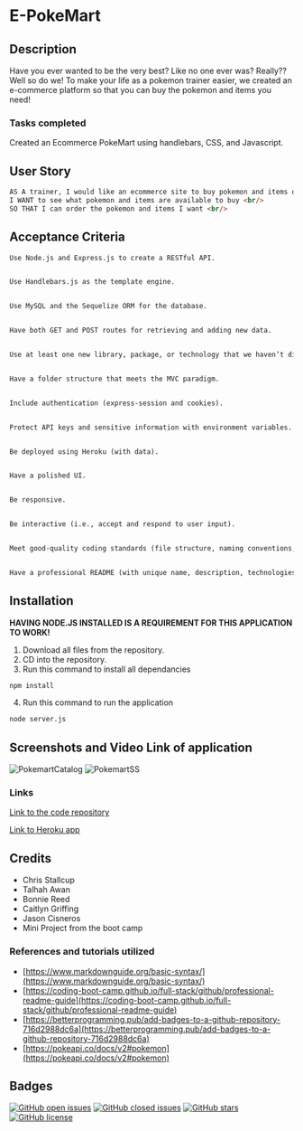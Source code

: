 # E-PokeMart

## Description
Have you ever wanted to be the very best? Like no one ever was? Really?? Well so do we! To make your life as a pokemon trainer easier, we created an e-commerce platform so that you can buy the pokemon and items you need!


### Tasks completed
Created an Ecommerce PokeMart using handlebars, CSS, and Javascript.


## User Story
```md
AS A trainer, I would like an ecommerce site to buy pokemon and items online <br/>
I WANT to see what pokemon and items are available to buy <br/>
SO THAT I can order the pokemon and items I want <br/>
```

## Acceptance Criteria
```md
Use Node.js and Express.js to create a RESTful API.


Use Handlebars.js as the template engine.


Use MySQL and the Sequelize ORM for the database.


Have both GET and POST routes for retrieving and adding new data.


Use at least one new library, package, or technology that we haven’t discussed.


Have a folder structure that meets the MVC paradigm.


Include authentication (express-session and cookies).


Protect API keys and sensitive information with environment variables.


Be deployed using Heroku (with data).


Have a polished UI.


Be responsive.


Be interactive (i.e., accept and respond to user input).


Meet good-quality coding standards (file structure, naming conventions, follows best practices for class/id naming conventions, indentation, quality comments, etc.).


Have a professional README (with unique name, description, technologies used, screenshot, and link to deployed application).
```
## Installation

**HAVING NODE.JS INSTALLED IS A REQUIREMENT FOR THIS APPLICATION TO WORK!**

1. Download all files from the repository.
2. CD into the repository.
3. Run this command to install all dependancies
```md
npm install
```

4. Run this command to run the application
```md
node server.js
```

## Screenshots and Video Link of application

![PokemartCatalog](https://user-images.githubusercontent.com/88115822/142718537-85b0f47e-2b1e-457f-85eb-fbb5be5e9c76.PNG)
![PokemartSS](https://user-images.githubusercontent.com/88115822/142718546-3e90e438-4e04-45e2-b5c9-2053361a463e.PNG)


### Links

[Link to the code repository](https://github.com/MrTofuuu/e-pokemart)

[Link to Heroku app](https://e-pokemart.herokuapp.com/)

## Credits

* Chris Stallcup
* Talhah Awan
* Bonnie Reed
* Caitlyn Griffing
* Jason Cisneros
* Mini Project from the boot camp

### References and tutorials utilized
* [https://www.markdownguide.org/basic-syntax/](https://www.markdownguide.org/basic-syntax/)
* [https://coding-boot-camp.github.io/full-stack/github/professional-readme-guide](https://coding-boot-camp.github.io/full-stack/github/professional-readme-guide)
* [https://betterprogramming.pub/add-badges-to-a-github-repository-716d2988dc6a](https://betterprogramming.pub/add-badges-to-a-github-repository-716d2988dc6a)
* [https://pokeapi.co/docs/v2#pokemon](https://pokeapi.co/docs/v2#pokemon)


## Badges

[![GitHub open issues](https://img.shields.io/github/issues/MrTofuuu/e-pokemart?style=for-the-badge)](https://github.com/MrTofuuu/e-pokemart/issues)
[![GitHub closed issues](https://img.shields.io/github/issues-closed/MrTofuuu/e-pokemart?style=for-the-badge)](https://img.shields.io/github/issues-closed/MrTofuuu/e-pokemart?style=for-the-badge)
[![GitHub stars](https://img.shields.io/github/stars/MrTofuuu/e-pokemart?style=for-the-badge)](https://github.com/MrTofuuu/e-pokemart/stargazers)
[![GitHub license](https://img.shields.io/github/license/mrtofuuu/e-pokemart?style=for-the-badge)](./LICENSE.md)
